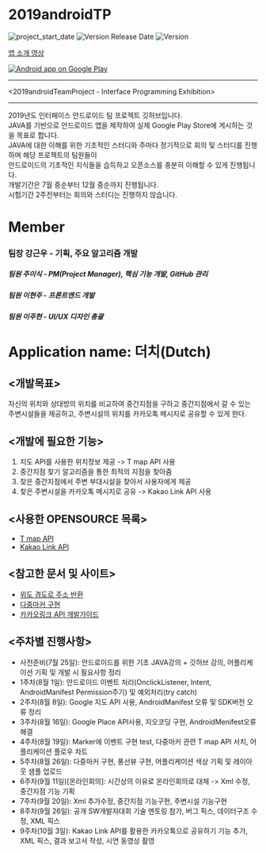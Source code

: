 # 2019androidTP  
![project_start_date](https://img.shields.io/badge/Project%20Start%20Date-2019--07--25-informational.svg)
![Version Release Date](https://img.shields.io/badge/Version%201.0%20Release%20Date-2019--10--06-blue)
![Version](https://img.shields.io/badge/Version-1.0-red)

[앱 소개 영상](https://youtu.be/vk3_f0Nti6o)

<a href="https://play.google.com/store/apps/details?id=com.dutch2019">
  <img alt="Android app on Google Play" src="https://developer.android.com/images/brand/en_app_rgb_wo_45.png" />
  </a>
  
  
***
<2019androidTeamProject - Interface Programming Exhibition>
***
2019년도 인터페이스 안드로이드 팀 프로젝트 깃허브입니다.\
JAVA를 기반으로 안드로이드 앱을 제작하여 실제 Google Play Store에 게시하는 것을 목표로 합니다.\
JAVA에 대한 이해를 위한 기초적인 스터디와 주마다 정기적으로 회의 및 스터디를 진행하며 해당 프로젝트의 팀원들이\
안드로이드의 기초적인 지식들을 습득하고 오픈소스를 충분히 이해할 수 있게 진행됩니다.\
개발기간은 7월 중순부터 12월 중순까지 진행됩니다.  
시험기간 2주전부터는 회의와 스터디는 진행하지 않습니다.


# Member
### 팀장 강근우 - 기획, 주요 알고리즘 개발
##### 팀원 주이식 - PM(Project Manager), 핵심 기능 개발, GitHub 관리
##### 팀원 이현주 - 프론트엔드 개발
##### 팀원 이주현 - UI/UX 디자인 총괄



# Application name: 더치(Dutch)

<개발목표>
---------
자신의 위치와 상대방의 위치를 비교하여 중간지점을 구하고 중간지점에서 갈 수 있는 주변시설들을 제공하고, 주변시설의 위치를 카카오톡 메시지로 공유할 수 있게 한다. 

<개발에 필요한 기능>
-------------------
1. 지도 API를 사용한 위치정보 제공 -> T map API 사용
2. 중간지점 찾기 알고리즘을 통한 최적의 지점을 찾아줌
3. 찾은 중간지점에서 주변 부대시설을 찾아서 사용자에게 제공
4. 찾은 주변시설을 카카오톡 메시지로 공유 -> Kakao Link API 사용

<사용한 OPENSOURCE 목록>
-----------------------
- [T map API](http://tmapapi.sktelecom.com/main.html#android/guide/androidGuide)
- [Kakao Link API](https://developers.kakao.com/docs/android/kakaotalk-link)  

<참고한 문서 및 사이트>
---------------------
- [위도 경도로 주소 반환](http://blog.naver.com/PostView.nhn?blogId=robotluv1226&logNo=220851639125)  
- [다중마커 구현](https://community.openapi.sk.com/t/tmap/6715)  
- [카카오링크 API 개발가이드](https://developers.kakao.com/docs/js-reference#kakao_link_createdefaultbutton)  

<주차별 진행사항>
----------------
- 사전준비(7월 25일): 안드로이드를 위한 기초 JAVA강의 + 깃허브 강의, 어플리케이션 기획 및 개발 시 필요사항 정리  
- 1주차(8월 1일): 안드로이드 이벤트 처리(OnclickListener, Intent, AndroidManifest Permission주기) 및 예외처리(try catch)  
- 2주차(8월 8일): Google 지도 API 사용, AndroidManifest 오류 및 SDK버전 오류 정리  
- 3주차(8월 16일): Google Place API사용, 지오코딩 구현, AndroidMenifest오류 해결  
- 4주차(8월 19일): Marker에 이벤트 구현 test, 다중마커 관련 T map API 서치, 어플리케이션 플로우 차트  
- 5주차(8월 26일): 다중마커 구현, 풍선뷰 구현, 어플리케이션 색상 기획 및 레이아웃 샘플 업로드  
- 6주차(9월 11일)[온라인회의]:  시간상의 이유로 온라인회의로 대체 -> Xml 수정, 중간지점 기능 기획  
- 7주차(9월 20일): Xml 추가수정, 중간지점 기능구현, 주변시설 기능구현
- 8주차(9월 26일): 공개 SW개발자대회 기술 멘토링 참가, 버그 픽스, 데이터구조 수정, XML 픽스
- 9주차(10월 3일): Kakao Link API를 활용한 카카오톡으로 공유하기 기능 추가, XML 픽스, 결과 보고서 작성, 시연 동영상 촬영
